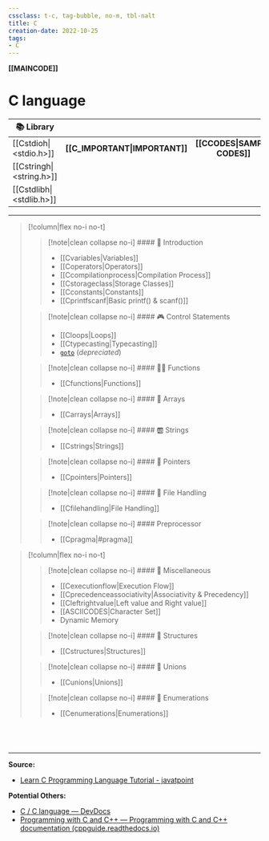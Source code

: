 ```yaml
---
cssclass: t-c, tag-bubble, no-m, tbl-nalt
title: C
creation-date: 2022-10-25
tags:
- C
---
```

**[[MAINCODE]]**

# C language

| <center>📚 Library</center> |                                                 |                                               |
| --------------------------- | ----------------------------------------------- | --------------------------------------------- |
| [[Cstdioh\|<stdio.h>]]      | **<center>[[C_IMPORTANT\|IMPORTANT]]</center>** | **<center>[[CCODES\|SAMPLE CODES]]</center>** | 
| [[Cstringh\|<string.h>]]    |                                                 |                                               |
| [[Cstdlibh\|<stdlib.h>]]    |                                                 |                                               |

---
>[!column|flex no-i no-t]
>>[!note|clean collapse no-i] #### 📙 Introduction
>>- [[Cvariables|Variables]]
>>- [[Coperators|Operators]]
>>- [[Ccompilationprocess|Compilation Process]]
>>- [[Cstorageclass|Storage Classes]]
>>- [[Cconstants|Constants]]
>>- [[Cprintfscanf|Basic printf() & scanf()]]
>
>>[!note|clean collapse no-i] #### 🎮 Control Statements
>>- [[Cloops|Loops]]
>>- [[Ctypecasting|Typecasting]]
>>- [`goto`](Cgoto.md) (*depreciated*)
>
>>[!note|clean collapse no-i] #### 👷‍♂️ Functions
>>- [[Cfunctions|Functions]]
>
>>[!note|clean collapse no-i] #### 🔢 Arrays
>>- [[Carrays|Arrays]]
>
>>[!note|clean collapse no-i] #### 🆎 Strings
>>- [[Cstrings|Strings]]
>
>>[!note|clean collapse no-i] #### 🎯 Pointers
>>- [[Cpointers|Pointers]]
>
>>[!note|clean collapse no-i] #### 📂 File Handling
>>- [[Cfilehandling|File Handling]]
>
>>[!note|clean collapse no-i] #### Preprocessor
>>- [[Cpragma|#pragma]]
>

>[!column|flex no-i no-t]
>>[!note|clean collapse no-i] #### 🌌 Miscellaneous
>>- [[Cexecutionflow|Execution Flow]]
>>- [[Cprecedenceassociativity|Associativity & Precedency]]
>>- [[Cleftrightvalue|Left value and Right value]]
>>- [[ASCIICODES|Character Set]]
>>- Dynamic Memory
>
>>[!note|clean collapse no-i] #### 🏨 Structures
>>- [[Cstructures|Structures]]
>
>>[!note|clean collapse no-i] #### 🏦 Unions
>>- [[Cunions|Unions]]
>
>>[!note|clean collapse no-i] #### 🏡 Enumerations
>>- [[Cenumerations|Enumerations]]
# 

<br>

---
**Source:**
- [Learn C Programming Language Tutorial - javatpoint](https://www.javatpoint.com/c-programming-language-tutorial)

**Potential Others:**
- [C / C language — DevDocs](https://devdocs.io/c/language)
- [Programming with C and C++ — Programming with C and C++ documentation (cppguide.readthedocs.io)](https://cppguide.readthedocs.io/en/latest/index.html)
